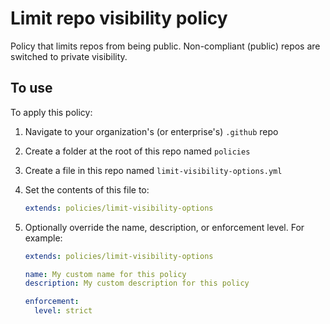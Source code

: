 # Limit repo visibility policy

Policy that limits repos from being public. Non-compliant (public) repos are switched to private visibility.

## To use

To apply this policy:

1. Navigate to your organization's (or enterprise's) `.github` repo

2. Create a folder at the root of this repo named `policies`

3. Create a file in this repo named `limit-visibility-options.yml`

4. Set the contents of this file to:

    ```yaml
    extends: policies/limit-visibility-options
    ```

5. Optionally override the name, description, or enforcement level. For example:

    ```yaml
    extends: policies/limit-visibility-options

    name: My custom name for this policy
    description: My custom description for this policy

    enforcement:
      level: strict
    ```
